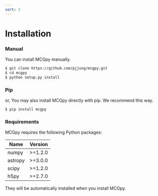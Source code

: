 ```yaml
---
sort: 2
---
```


# Installation

### Manual

You can install MCGpy manually.

```sh
$ git clone https://github.com/pjjung/mcgpy.git
$ cd mcgpy
$ python setup.py install
```

### Pip

or, You may also install MCGpy directly with pip. We recommend this way.

```sh
$ pip install mcgpy
```

### Requirements

MCGpy requires the following Python packages:

| Name     | Version     | 
|----------|-------------|
| numpy    |  >=1.2.0    |
| astropy  |  >=3.0.0    | 
| scipy    |  >=1.2.0    | 
| h5py     |  >=2.7.0    |

They will be automatically installed when you install MCGpy.
